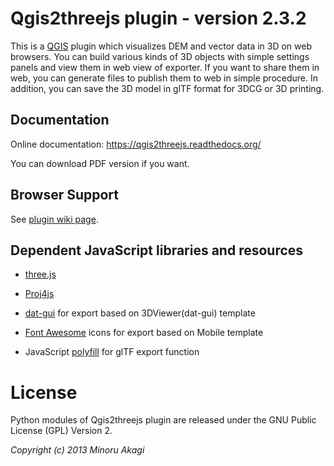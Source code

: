 Qgis2threejs plugin - version 2.3.2
===================================

  This is a [QGIS](https://qgis.org/) plugin which visualizes DEM and vector data in 3D on web browsers.
You can build various kinds of 3D objects with simple settings panels and view them in web view of exporter.
If you want to share them in web, you can generate files to publish them to web in simple procedure. In addition, you can
save the 3D model in glTF format for 3DCG or 3D printing.


Documentation
-------------

  Online documentation: https://qgis2threejs.readthedocs.org/

  You can download PDF version if you want.


Browser Support
---------------

  See [plugin wiki page](https://github.com/minorua/Qgis2threejs/wiki/Browser-Support).


Dependent JavaScript libraries and resources
--------------------------------------------

* [three.js](https://threejs.org)

* [Proj4js](https://trac.osgeo.org/proj4js/)

* [dat-gui](https://code.google.com/p/dat-gui/) for export based on 3DViewer(dat-gui) template

* [Font Awesome](https://fontawesome.com/) icons for export based on Mobile template

* JavaScript [polyfill](https://github.com/inexorabletash/polyfill) for glTF export function

License
=======

  Python modules of Qgis2threejs plugin are released under the GNU Public License (GPL) Version 2.

_Copyright (c) 2013 Minoru Akagi_
